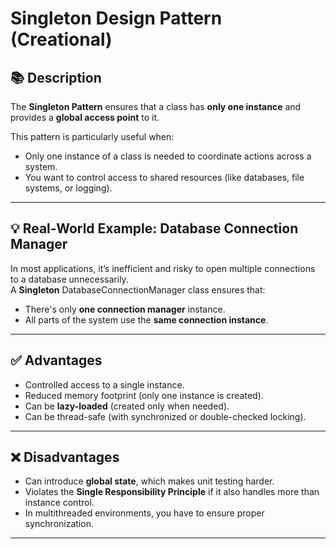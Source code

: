 # Singleton Design Pattern (Creational)

## 📚 Description
The **Singleton Pattern** ensures that a class has **only one instance** and provides a **global access point** to it.

This pattern is particularly useful when:
- Only one instance of a class is needed to coordinate actions across a system.
- You want to control access to shared resources (like databases, file systems, or logging).

---

## 💡 Real-World Example: Database Connection Manager
In most applications, it’s inefficient and risky to open multiple connections to a database unnecessarily.  
A **Singleton** DatabaseConnectionManager class ensures that:
- There's only **one connection manager** instance.
- All parts of the system use the **same connection instance**.

---

## ✅ Advantages
- Controlled access to a single instance.
- Reduced memory footprint (only one instance is created).
- Can be **lazy-loaded** (created only when needed).
- Can be thread-safe (with synchronized or double-checked locking).

---

## ❌ Disadvantages
- Can introduce **global state**, which makes unit testing harder.
- Violates the **Single Responsibility Principle** if it also handles more than instance control.
- In multithreaded environments, you have to ensure proper synchronization.

---